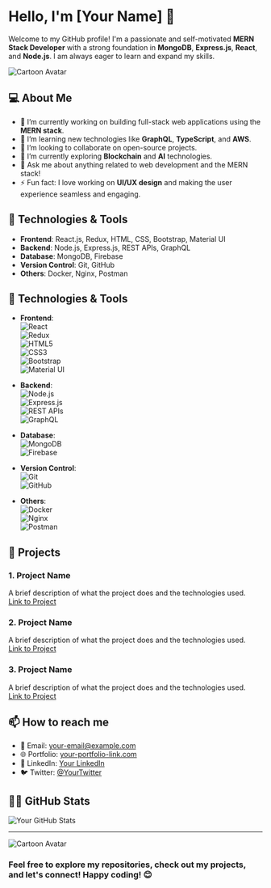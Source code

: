 # Hello, I'm [Your Name] 👋

Welcome to my GitHub profile! I'm a passionate and self-motivated **MERN Stack Developer** with a strong foundation in **MongoDB**, **Express.js**, **React**, and **Node.js**. I am always eager to learn and expand my skills.

![Cartoon Avatar](https://link-to-your-cartoon-image.jpg)  <!-- Update with your own image link -->

## 💻 About Me

- 🔭 I’m currently working on building full-stack web applications using the **MERN stack**.
- 🌱 I’m learning new technologies like **GraphQL**, **TypeScript**, and **AWS**.
- 👯 I’m looking to collaborate on open-source projects.
- 🤔 I’m currently exploring **Blockchain** and **AI** technologies.
- 💬 Ask me about anything related to web development and the MERN stack!
- ⚡ Fun fact: I love working on **UI/UX design** and making the user experience seamless and engaging.

## 🔧 Technologies & Tools

- **Frontend**: React.js, Redux, HTML, CSS, Bootstrap, Material UI
- **Backend**: Node.js, Express.js, REST APIs, GraphQL
- **Database**: MongoDB, Firebase
- **Version Control**: Git, GitHub
- **Others**: Docker, Nginx, Postman

## 🔧 Technologies & Tools

- **Frontend**:  
  ![React](https://img.shields.io/badge/-React-61DAFB?style=flat&logo=react&logoColor=white)  
  ![Redux](https://img.shields.io/badge/-Redux-764ABC?style=flat&logo=redux&logoColor=white)  
  ![HTML5](https://img.shields.io/badge/-HTML5-E34F26?style=flat&logo=html5&logoColor=white)  
  ![CSS3](https://img.shields.io/badge/-CSS3-1572B6?style=flat&logo=css3&logoColor=white)  
  ![Bootstrap](https://img.shields.io/badge/-Bootstrap-563D7C?style=flat&logo=bootstrap&logoColor=white)  
  ![Material UI](https://img.shields.io/badge/-Material%20UI-0081CB?style=flat&logo=material-ui&logoColor=white)

- **Backend**:  
  ![Node.js](https://img.shields.io/badge/-Node.js-339933?style=flat&logo=node.js&logoColor=white)  
  ![Express.js](https://img.shields.io/badge/-Express.js-000000?style=flat&logo=express&logoColor=white)  
  ![REST APIs](https://img.shields.io/badge/-REST%20APIs-000000?style=flat&logo=api&logoColor=white)  
  ![GraphQL](https://img.shields.io/badge/-GraphQL-E10098?style=flat&logo=graphql&logoColor=white)

- **Database**:  
  ![MongoDB](https://img.shields.io/badge/-MongoDB-47A248?style=flat&logo=mongodb&logoColor=white)  
  ![Firebase](https://img.shields.io/badge/-Firebase-FFCA28?style=flat&logo=firebase&logoColor=white)

- **Version Control**:  
  ![Git](https://img.shields.io/badge/-Git-F05032?style=flat&logo=git&logoColor=white)  
  ![GitHub](https://img.shields.io/badge/-GitHub-181717?style=flat&logo=github&logoColor=white)

- **Others**:  
  ![Docker](https://img.shields.io/badge/-Docker-2496ED?style=flat&logo=docker&logoColor=white)  
  ![Nginx](https://img.shields.io/badge/-Nginx-009639?style=flat&logo=nginx&logoColor=white)  
  ![Postman](https://img.shields.io/badge/-Postman-FF6C37?style=flat&logo=postman&logoColor=white)

## 🚀 Projects

### 1. **Project Name**  
   A brief description of what the project does and the technologies used.  
   [Link to Project](#)

### 2. **Project Name**  
   A brief description of what the project does and the technologies used.  
   [Link to Project](#)

### 3. **Project Name**  
   A brief description of what the project does and the technologies used.  
   [Link to Project](#)

## 📫 How to reach me

- 📧 Email: [your-email@example.com](mailto:your-email@example.com)
- 🌐 Portfolio: [your-portfolio-link.com](http://your-portfolio-link.com)
- 💼 LinkedIn: [Your LinkedIn](https://www.linkedin.com/in/your-profile)
- 🐦 Twitter: [@YourTwitter](https://twitter.com/yourprofile)

## 👨‍💻 GitHub Stats

![Your GitHub Stats](https://github-readme-stats.vercel.app/api?username=your-username&show_icons=true&hide_title=true&count_private=true&theme=dark)

---
![Cartoon Avatar](https://link-to-your-cartoon-image.jpg)

### Feel free to explore my repositories, check out my projects, and let's connect! Happy coding! 😊
